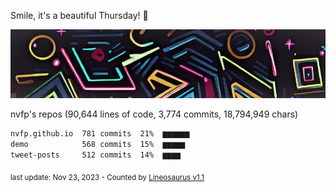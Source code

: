 Smile, it's a beautiful Thursday! 🌺

![banner](https://github.com/nvfp/nvfp/raw/main/assets/banner.jpg)

nvfp's repos (90,644 lines of code, 3,774 commits, 18,794,949 chars)

```txt
nvfp.github.io  781 commits  21%  ▆▆▆▆▆▆
demo            568 commits  15%  ▆▆▆▆▆
tweet-posts     512 commits  14%  ▆▆▆▆
```

<sub>last update: Nov 23, 2023 - Counted by [Lineosaurus v1.1](https://github.com/Lineosaurus/Lineosaurus)</sub>